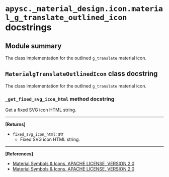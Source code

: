 # `apysc._material_design.icon.material_g_translate_outlined_icon` docstrings

## Module summary

The class implementation for the outlined `g_translate` material icon.

## `MaterialgTranslateOutlinedIcon` class docstring

The class implementation for the outlined `g_translate` material icon.

### `_get_fixed_svg_icon_html` method docstring

Get a fixed SVG icon HTML string.<hr>

**[Returns]**

- `fixed_svg_icon_html`: str
  - Fixed SVG icon HTML string.

<hr>

**[References]**

- [Material Symbols & Icons, APACHE LICENSE, VERSION 2.0](https://fonts.google.com/icons?icon.size=24&icon.color=%23e8eaed)
- [Material Symbols & Icons, APACHE LICENSE, VERSION 2.0](https://www.apache.org/licenses/LICENSE-2.0.html)